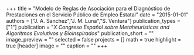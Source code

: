 +++
title = "Modelo de Reglas de Asociación para el Diagnóstico de Prestaciones en el Servicio Público de Empleo Estatal"
date = "2015-01-01"
authors = ["J. A. Sanchez","J. M. Luna","S. Ventura"]
publication_types = ["1"]
publication = "_X Congreso Español sobre Metaheurísticas and Algoritmos Evolutivos y Bioinspirados_"
publication_short = ""
image_preview = ""
selected = false
projects = []
math = true
highlight = true
[header]
image = ""
caption = ""
+++

